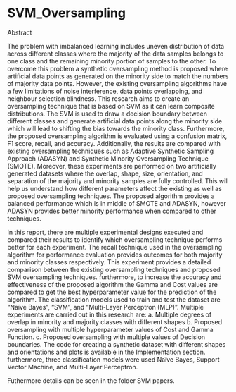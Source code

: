# SVM_Oversampling
Abstract

The problem with imbalanced learning includes uneven distribution of data across different classes where the majority of the data samples belongs to one class and the remaining minority
portion of samples to the other. To overcome this problem a synthetic oversampling method is proposed where artificial data points as generated on the minority side to match the numbers 
of majority data points. However, the existing oversampling algorithms have a few limitations of noise interference, data points overlapping, and neighbour selection blindness. 
This research aims to create an oversampling technique that is based on SVM as it can learn composite distributions. The SVM is used to draw a decision boundary between different classes
and generate artificial data points along the minority side which will lead to shifting the bias towards the minority class. Furthermore, the proposed oversampling algorithm is evaluated 
using a confusion matrix, F1 score, recall, and accuracy. Additionally, the results are compared with existing oversampling techniques such as Adaptive Synthetic Sampling Approach (ADASYN) 
and Synthetic Minority Oversampling Technique (SMOTE). Moreover, these experiments are performed on two artificially generated datasets where the overlap, shape, size, orientation, and 
separation of the majority and minority samples are fully controlled. This will help us understand how different parameters affect the existing as well as proposed oversampling techniques. 
The proposed algorithm provides a balanced performance which is in middle of SMOTE and ADASYN, however ADASYN provides better minority performance when compared to other techniques.


In this report, there are multiple experimental designs executed and compared their results to identify which oversampling technique performs better for each experiment. 
The recall technique used in the oversampling algorithm for performance evaluation provides outcomes for both majority and minority classes respectively.
This experiment provides a detailed comparison between the existing oversampling techniques and proposed SVM oversampling techniques. furthermore, to increase the accuracy and 
effectiveness of the proposed algorithm the Gamma and Cost values are compared to get the best hyperparameter value for the prediction of the algorithm. The classification models 
used to train and test the dataset are “Naïve Bayes”, “SVM”, and “Multi-Layer Perceptron (MLP)”.
Multiple experiments are carried out in this research are:
a.	Multiple degrees of overlap in minority and majority classes with different shapes
b.	Proposed oversampling with multiple hyperparameter values of Cost and Gamma Function.
c.	Proposed oversampling with multiple values of Decision boundaries.
The code for creating a synthetic dataset with different shapes and orientations and plots is available in the Implementation section. furthermore, three classification models were used Naïve Bayes, Support Vector Machine, and Multi-Layer Perceptron. 

Futhermore details can be seen in the folder SVM papers.
